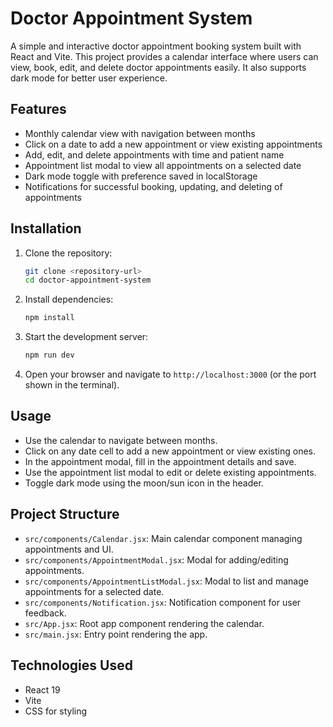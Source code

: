 # Doctor Appointment System

A simple and interactive doctor appointment booking system built with React and Vite. This project provides a calendar interface where users can view, book, edit, and delete doctor appointments easily. It also supports dark mode for better user experience.

## Features

- Monthly calendar view with navigation between months
- Click on a date to add a new appointment or view existing appointments
- Add, edit, and delete appointments with time and patient name
- Appointment list modal to view all appointments on a selected date
- Dark mode toggle with preference saved in localStorage
- Notifications for successful booking, updating, and deleting of appointments

## Installation

1. Clone the repository:

   ```bash
   git clone <repository-url>
   cd doctor-appointment-system
   ```

2. Install dependencies:

   ```bash
   npm install
   ```

3. Start the development server:

   ```bash
   npm run dev
   ```

4. Open your browser and navigate to `http://localhost:3000` (or the port shown in the terminal).

## Usage

- Use the calendar to navigate between months.
- Click on any date cell to add a new appointment or view existing ones.
- In the appointment modal, fill in the appointment details and save.
- Use the appointment list modal to edit or delete existing appointments.
- Toggle dark mode using the moon/sun icon in the header.

## Project Structure

- `src/components/Calendar.jsx`: Main calendar component managing appointments and UI.
- `src/components/AppointmentModal.jsx`: Modal for adding/editing appointments.
- `src/components/AppointmentListModal.jsx`: Modal to list and manage appointments for a selected date.
- `src/components/Notification.jsx`: Notification component for user feedback.
- `src/App.jsx`: Root app component rendering the calendar.
- `src/main.jsx`: Entry point rendering the app.

## Technologies Used

- React 19
- Vite
- CSS for styling


